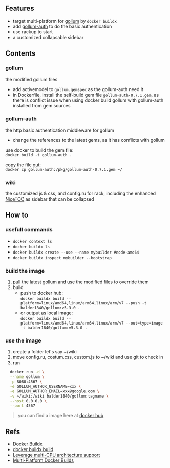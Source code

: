 ## Features
- target multi-platform for [gollum](https://github.com/gollum/gollum) by `docker buildx`
- add [gollum-auth](https://github.com/bjoernalbers/gollum-auth) to do the basic authentication
- use rackup to start
- a customized collapsable sidebar

## Contents

### gollum
the modified gollum files
- add activemodel to `gollum.gemspec` as the gollum-auth need it
- in Dockerfile, install the self-build gem file `gollum-auth-0.7.1.gem`,
as there is conflict issue when using docker build gollum with gollum-auth installed from gem sources 

### gollum-auth
the http basic authentication middleware for gollum
- change the references to the latest gems, as it has conflicts with gollum

use docker to build the gem file:  
`docker build -t gollum-auth .`

copy the file out:  
`docker cp gollum-auth:/pkg/gollum-auth-0.7.1.gem ~/`

### wiki
the customized js & css, and config.ru for rack, including the enhanced [NiceTOC](https://github.com/gollum/gollum/wiki/Custom-macros) as sidebar that can be collapsed

## How to

### usefull commands
- `docker context ls`
- `docker buildx ls`
- `docker buildx create --use --name mybuilder #node-amd64`
- `docker buildx inspect mybuilder --bootstrap`

### build the image

1. pull the latest gollum and use the modified files to override them
2. build <br>
    - push to docker hub:  
      `docker buildx build --platform=linux/amd64,linux/arm64,linux/arm/v7 --push -t balder1840/gollum:v5.3.0 .`  
    - or output as local image:  
      `docker buildx build --platform=linux/amd64,linux/arm64,linux/arm/v7 --out=type=image -t balder1840/gollum:v5.3.0 .`

### use the image

1. create a folder let's say ~/wiki
2. move config.ru, costum.css, custom.js to ~/wiki and use git to check in 
3. run 
 ```bash
   docker run -d \
   --name gollum \
   -p 8080:4567 \
   -e GOLLUM_AUTHOR_USERNAME=xxx \
   -e GOLLUM_AUTHOR_EMAIL=xxx@google.com \
   -v ~/wiki:/wiki balder1840/gollum:tagname \
   --host 0.0.0.0 \
   --port 4567
```

> you can find a image here at [docker hub](https://hub.docker.com/repository/docker/balder1840/gollum)


## Refs
- [Docker Buildx](https://docs.docker.com/buildx/working-with-buildx/)
- [docker buildx build](https://docs.docker.com/engine/reference/commandline/buildx_build/)
- [Leverage multi-CPU architecture support](https://docs.docker.com/desktop/multi-arch/)
- [Multi-Platform Docker Builds](https://www.docker.com/blog/multi-platform-docker-builds/)
